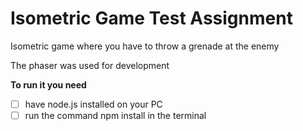 # Isometric Game Test Assignment

Isometric game where you have to throw a grenade at the enemy

The phaser was used for development
 
**To run it you need**

 - [ ] have node.js installed on your PC
 - [ ] run the command npm install in the terminal